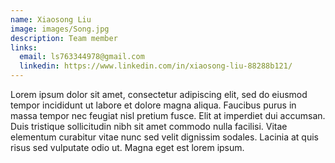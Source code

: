 ```yaml
---
name: Xiaosong Liu
image: images/Song.jpg
description: Team member
links:
  email: ls763344978@gmail.com
  linkedin: https://www.linkedin.com/in/xiaosong-liu-88288b121/
---
```


Lorem ipsum dolor sit amet, consectetur adipiscing elit, sed do eiusmod tempor incididunt ut labore et dolore magna aliqua.
Faucibus purus in massa tempor nec feugiat nisl pretium fusce.
Elit at imperdiet dui accumsan.
Duis tristique sollicitudin nibh sit amet commodo nulla facilisi.
Vitae elementum curabitur vitae nunc sed velit dignissim sodales.
Lacinia at quis risus sed vulputate odio ut.
Magna eget est lorem ipsum.
